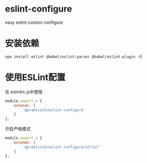 # eslint-configure
easy eslint custom configure

# 安装依赖
```shell
npm install eslint @babel/eslint-parser @babel/eslint-plugin -D
```

# 使用ESLint配置
在.eslintrc.js中使用
```js
module.export = {
    extends: [
        '@praktisch/eslint-configure'
    ]
};
```

开启严格模式
```js
module.export = {
    extends: [
        '@praktisch/eslint-configure/strict'
    ]
};
```
